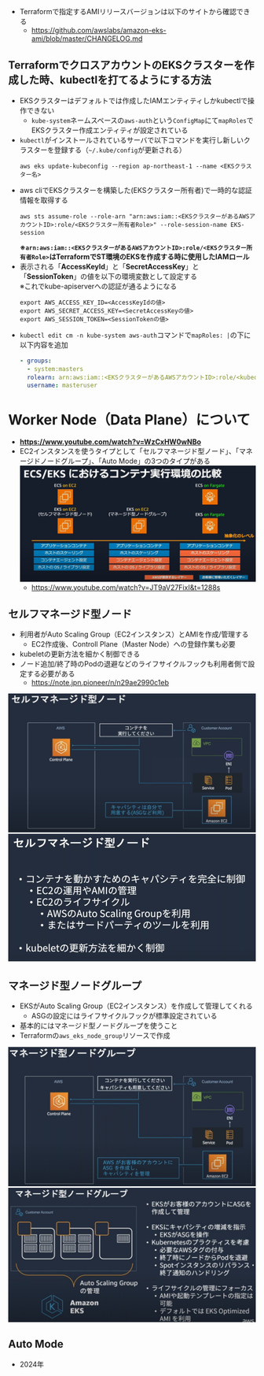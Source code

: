 - Terraformで指定するAMIリリースバージョンは以下のサイトから確認できる
  - https://github.com/awslabs/amazon-eks-ami/blob/master/CHANGELOG.md

## TerraformでクロスアカウントのEKSクラスターを作成した時、kubectlを打てるようにする方法
- EKSクラスターはデフォルトでは作成したIAMエンティティしかkubectlで操作できない
  - `kube-system`ネームスペースの`aws-auth`という`ConfigMap`にて`mapRoles`でEKSクラスター作成エンティティが設定されている
- `kubectl`がインストールされているサーバで以下コマンドを実行し新しいクラスターを登録する（`~/.kube/config`が更新される）
  ~~~
  aws eks update-kubeconfig --region ap-northeast-1 --name <EKSクラスター名>
  ~~~
- aws cliでEKSクラスターを構築した(EKSクラスター所有者)で一時的な認証情報を取得する
  ~~~
  aws sts assume-role --role-arn "arn:aws:iam::<EKSクラスターがあるAWSアカウントID>:role/<EKSクラスター所有者Role>" --role-session-name EKS-session
  ~~~
  **※`arn:aws:iam::<EKSクラスターがあるAWSアカウントID>:role/<EKSクラスター所有者Role>`はTerraformでST環境のEKSを作成する時に使用したIAMロール**
- 表示される「**AccessKeyId**」と「**SecretAccessKey**」と「**SessionToken**」の値を以下の環境変数として設定する  
※これでkube-apiserverへの認証が通るようになる
  ~~~
  export AWS_ACCESS_KEY_ID=<AccessKeyIdの値>
  export AWS_SECRET_ACCESS_KEY=<SecretAccessKeyの値>
  export AWS_SESSION_TOKEN=<SessionTokenの値>
  ~~~
- `kubectl edit cm -n kube-system aws-auth`コマンドで`mapRoles: |`の下に以下内容を追加
  ~~~yaml
  - groups:
    - system:masters
    rolearn: arn:aws:iam::<EKSクラスターがあるAWSアカウントID>:role/<kubectlを実行しているEC2にアタッチされているIAMロール名>
    username: masteruser
  ~~~

# Worker Node（Data Plane）について
- **https://www.youtube.com/watch?v=WzCxHW0wNBo**
- EC2インスタンスを使うタイプとして「セルフマネージド型ノード」、「マネージドノードグループ」、「Auto Mode」の3つのタイプがある
![](./image/data_plane_for_ecs_and_eks.jpg)
  - https://www.youtube.com/watch?v=JT9aV27FixI&t=1288s

## セルフマネージド型ノード
- 利用者がAuto Scaling Group（EC2インスタンス）とAMIを作成/管理する
  - EC2作成後、Controll Plane（Master Node）への登録作業も必要
- kubeletの更新方法を細かく制御できる
- ノード追加/終了時のPodの退避などのライフサイクルフックも利用者側で設定する必要がある
  - https://note.jpn.pioneer/n/n29ae2990c1eb

![](./image/self_managed_node_1.jpg)
![](./image/self_managed_node_2.jpg)

## マネージド型ノードグループ
- EKSがAuto Scaling Group（EC2インスタンス）を作成して管理してくれる
  - ASGの設定にはライフサイクルフックが標準設定されている
- 基本的にはマネージド型ノードグループを使うこと
- Terraformの`aws_eks_node_group`リソースで作成

![](./image/managed_node_group_1.jpg)
![](./image/managed_node_group_2.jpg)

## Auto Mode
- 2024年


